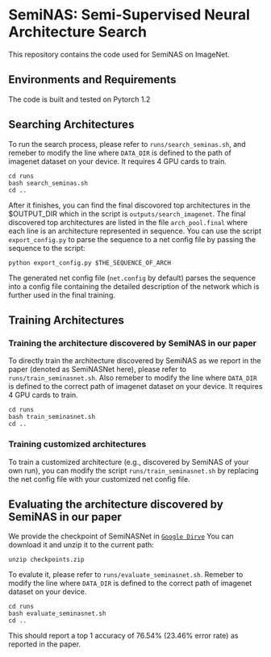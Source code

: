 # SemiNAS: Semi-Supervised Neural Architecture Search

This repository contains the code used for SemiNAS on ImageNet.


## Environments and Requirements
The code is built and tested on Pytorch 1.2

## Searching Architectures
To run the search process, please refer to `runs/search_seminas.sh`, and remeber to modify the line where `DATA_DIR` is defined to the path of imagenet dataset on your device. It requires 4 GPU cards to train.
```
cd runs
bash search_seminas.sh
cd ..
```
After it finishes, you can find the final discovored top architectures in the $OUTPUT_DIR which in the script is `outputs/search_imagenet`. The final discovered top architectures are listed in the file `arch_pool.final` where each line is an architecture represented in sequence. You can use the script `export_config.py` to parse the sequence to a net config file by passing the sequence to the script:
```
python export_config.py $THE_SEQUENCE_OF_ARCH
```
The generated net config file (`net.config` by default) parses the sequence into a config file containing the detailed description of the network which is further used in the final training.

## Training Architectures

### Training the architecture discovered by SemiNAS in our paper
To directly train the architecture discovered by SemiNAS as we report in the paper (denoted as SemiNASNet here), please refer to `runs/train_seminasnet.sh`. Also remeber to modify the line where `DATA_DIR` is defined to the correct path of imagenet dataset on your device. It requires 4 GPU cards to train.
```
cd runs
bash train_seminasnet.sh
cd ..
```

### Training customized architectures
To train a customized architecture (e.g., discovered by SemiNAS of your own run), you can modify the script `runs/train_seminasnet.sh` by replacing the net config file with your customized net config file.


## Evaluating the architecture discovered by SemiNAS in our paper
We provide the checkpoint of SemiNASNet in [`Google Dirve`](https://drive.google.com/open?id=13AooVegRLBqYcXwl8usgCOKsWd02V85j)
You can download it and unzip it to the current path:
```
unzip checkpoints.zip
```
To evalute it, please refer to `runs/evaluate_seminasnet.sh`. Remeber to modify the line where `DATA_DIR` is defined to the correct path of imagenet dataset on your device. 
```
cd runs
bash evaluate_seminasnet.sh
cd ..
```

This should report a top 1 accuracy of 76.54% (23.46% error rate) as reported in the paper.
